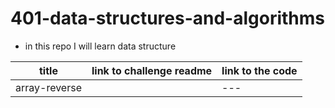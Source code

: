 # 401-data-structures-and-algorithms


- in this repo I will learn data structure 

title | link to challenge readme | link to the code
------| -------------------------| ----------------
array-reverse | [](challenges/array-reverse/README.md) | ---
